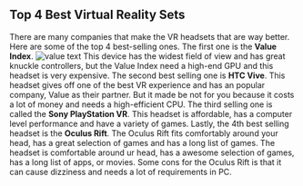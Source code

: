 ## Top 4 Best Virtual Reality Sets
There are many companies that make the VR headsets that are way better.
  Here are some of the top 4 best-selling ones.
    The first one is the **Value Index**. ![value text](https://images-na.ssl-images-amazon.com/images/I/71ZgOpN805L._AC_SL1500_.jpg)
      This device has the widest field of view and has great knuckle controllers, but the Value Index need a high-end GPU and this headset is very expensive.
        The second best selling one is **HTC Vive**. This headset gives off one of the best VR experience and has an popular company, Value as their partner.
          But it made be not for you because it costs a lot of money and needs a high-efficient CPU.
            The third selling one is called the **Sony PlayStation VR**.
              This headset is affordable, has a computer level performance and have a variety of games.
                Lastly, the 4th best selling headset is the **Oculus Rift**.
                  The Oculus Rift fits comfortably around your head, has a great selection of games and has a long list of games.
                    The headset is comfortable around ur head, has a awesome selection of games, has a long list of apps, or movies.
                      Some cons for the Oculus Rift is that it can cause dizziness and needs a lot of requirements in PC.
